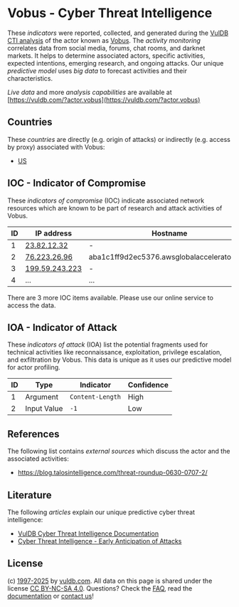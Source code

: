 # Vobus - Cyber Threat Intelligence

These _indicators_ were reported, collected, and generated during the [VulDB CTI analysis](https://vuldb.com/?kb.cti) of the actor known as [Vobus](https://vuldb.com/?actor.vobus). The _activity monitoring_ correlates data from social media, forums, chat rooms, and darknet markets. It helps to determine associated actors, specific activities, expected intentions, emerging research, and ongoing attacks. Our unique _predictive model_ uses _big data_ to forecast activities and their characteristics.

_Live data_ and more _analysis capabilities_ are available at [https://vuldb.com/?actor.vobus](https://vuldb.com/?actor.vobus)

## Countries

These _countries_ are directly (e.g. origin of attacks) or indirectly (e.g. access by proxy) associated with Vobus:

* [US](https://vuldb.com/?country.us)

## IOC - Indicator of Compromise

These _indicators of compromise_ (IOC) indicate associated network resources which are known to be part of research and attack activities of Vobus.

ID | IP address | Hostname | Campaign | Confidence
-- | ---------- | -------- | -------- | ----------
1 | [23.82.12.32](https://vuldb.com/?ip.23.82.12.32) | - | - | High
2 | [76.223.26.96](https://vuldb.com/?ip.76.223.26.96) | aba1c1ff9d2ec5376.awsglobalaccelerator.com | - | High
3 | [199.59.243.223](https://vuldb.com/?ip.199.59.243.223) | - | - | High
4 | ... | ... | ... | ...

There are 3 more IOC items available. Please use our online service to access the data.

## IOA - Indicator of Attack

These _indicators of attack_ (IOA) list the potential fragments used for technical activities like reconnaissance, exploitation, privilege escalation, and exfiltration by Vobus. This data is unique as it uses our predictive model for actor profiling.

ID | Type | Indicator | Confidence
-- | ---- | --------- | ----------
1 | Argument | `Content-Length` | High
2 | Input Value | `-1` | Low

## References

The following list contains _external sources_ which discuss the actor and the associated activities:

* https://blog.talosintelligence.com/threat-roundup-0630-0707-2/

## Literature

The following _articles_ explain our unique predictive cyber threat intelligence:

* [VulDB Cyber Threat Intelligence Documentation](https://vuldb.com/?kb.cti)
* [Cyber Threat Intelligence - Early Anticipation of Attacks](https://www.scip.ch/en/?labs.20201022)

## License

(c) [1997-2025](https://vuldb.com/?kb.changelog) by [vuldb.com](https://vuldb.com/?kb.about). All data on this page is shared under the license [CC BY-NC-SA 4.0](https://creativecommons.org/licenses/by-nc-sa/4.0/). Questions? Check the [FAQ](https://vuldb.com/?kb.faq), read the [documentation](https://vuldb.com/?kb) or [contact us](https://vuldb.com/?contact)!
